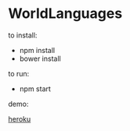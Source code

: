WorldLanguages
==============

to install:
  * npm install
  * bower install

to run:
  * npm start

demo:

[heroku](http://http://world-languages.herokuapp.com/)

